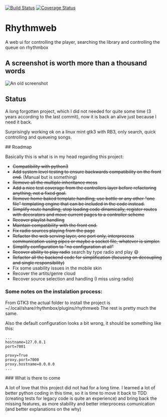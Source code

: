 [![Build Status](https://travis-ci.org/pcarranza/rhythmweb.svg?branch=master)](https://travis-ci.org/pcarranza/rhythmweb)
[![Coverage Status](https://coveralls.io/repos/pcarranza/rhythmweb/badge.png?branch=master)](https://coveralls.io/r/pcarranza/rhythmweb?branch=master)

# Rhythmweb

A web ui for controlling the player, searching the library and controlling the queue on rhythmbox

## A screenshot is worth more than a thousand words

![An old screenshot](https://bitbucket.org/jimcerberus/rhythmweb/wiki/img/play_queue.png)

## Status

A long forgotten project, which I did not needed for quite some time (3 years according to the last commit), now it is back an alive just because I need it back.

Surprisingly working ok on a linux mint gtk3 with RB3, only search, quick controlling and queueing songs.

## Roadmap

Basically this is what is in my head regarding this project:

* ~~Compatibility with python3~~
* ~~Add system level testing to ensure backwards compatibility on the front end.~~ (Manual but is something)
* ~~Remove all the multiple inheritance mess~~
* ~~Add a nice test coverage from the controllers layer before refactoring anything, not a fixed goal.~~
* ~~Remove home baked template handling, use bottle or any other "one file" templating engine that can be included in the code instead.~~
* ~~Simplify route handling, stop loading code dinamically, register routes with decorators and move current pages to a controller scheme~~
* ~~Recover playlist handling~~
* ~~Maintain compatibility with the front end.~~
* ~~Fix radio sources playing from the page~~
* ~~Refactor the web serving layer, one port only, interprocess communication using pipes or maybe a socket file, whatever is simpler.~~
* ~~Simplify configuration to "no configuration at all"~~
* ~~Recover ability to play radio~~ search by type radio and play :smile:
* ~~Refactor all the backend code for simplification (focusing on decoupling and single responsibility)~~
* Fix some usability issues in the mobile skin
* Recover the artits/genre cloud
* Recover source selection and handling (I miss using radio)

### Some notes on the instalation process:

From GTK3 the actual folder to install the project is ~/.local/share/rhythmbox/plugins/rhythmweb
The rest is pretty much the same.

Also the default configuration looks a bit wrong, it should be something like this:

    ...
    hostname=127.0.0.1
    port=7001

    proxy=True
    proxy.port=7000
    proxy.hostname=0.0.0.0
    ...

### What is there to come

A lot of love that this project did not had for a long time. I learned a lot of better python coding in this time, so it is time to move it back to TDD (creating tests for legacy code is quite an experience) and bring back the missing features, as more stability and better interprocess comunication (and better explanations on the why)
